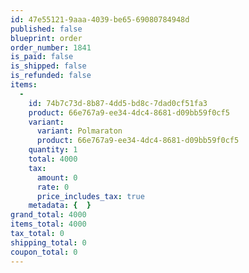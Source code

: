 ```yaml
---
id: 47e55121-9aaa-4039-be65-69080784948d
published: false
blueprint: order
order_number: 1841
is_paid: false
is_shipped: false
is_refunded: false
items:
  -
    id: 74b7c73d-8b87-4dd5-bd8c-7dad0cf51fa3
    product: 66e767a9-ee34-4dc4-8681-d09bb59f0cf5
    variant:
      variant: Polmaraton
      product: 66e767a9-ee34-4dc4-8681-d09bb59f0cf5
    quantity: 1
    total: 4000
    tax:
      amount: 0
      rate: 0
      price_includes_tax: true
    metadata: {  }
grand_total: 4000
items_total: 4000
tax_total: 0
shipping_total: 0
coupon_total: 0
---
```

